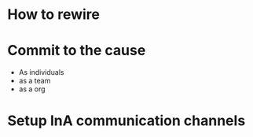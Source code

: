 How to rewire 
=

Commit to the cause
=
* As individuals
* as a team
* as a org

Setup InA communication channels
=
